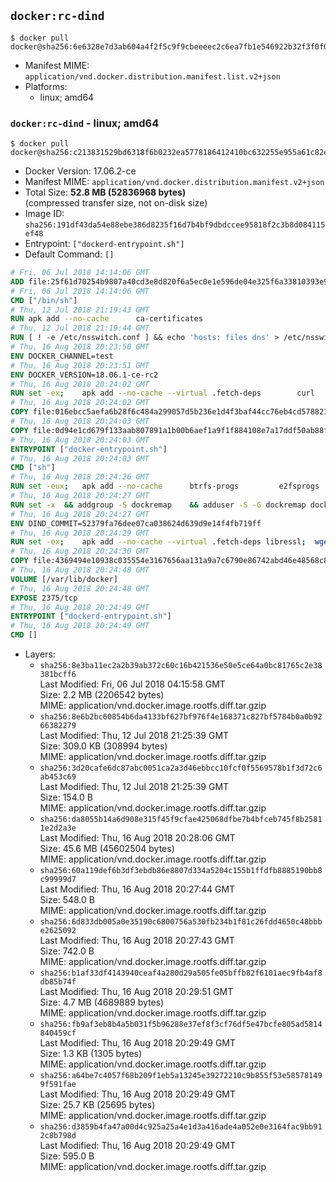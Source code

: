 ## `docker:rc-dind`

```console
$ docker pull docker@sha256:6e6328e7d3ab604a4f2f5c9f9cbeeeec2c6ea7fb1e546922b32f3f0f01f207dc
```

-	Manifest MIME: `application/vnd.docker.distribution.manifest.list.v2+json`
-	Platforms:
	-	linux; amd64

### `docker:rc-dind` - linux; amd64

```console
$ docker pull docker@sha256:c213831529bd6318f6b0232ea5778186412410bc632255e955a61c82e0a1e4a7
```

-	Docker Version: 17.06.2-ce
-	Manifest MIME: `application/vnd.docker.distribution.manifest.v2+json`
-	Total Size: **52.8 MB (52836968 bytes)**  
	(compressed transfer size, not on-disk size)
-	Image ID: `sha256:191df43da54e88ebe386d8235f16d7b4bf9dbdccee95818f2c3b8d084115ef48`
-	Entrypoint: `["dockerd-entrypoint.sh"]`
-	Default Command: `[]`

```dockerfile
# Fri, 06 Jul 2018 14:14:06 GMT
ADD file:25f61d70254b9807a40cd3e8d820f6a5ec0e1e596de04e325f6a33810393e95a in / 
# Fri, 06 Jul 2018 14:14:06 GMT
CMD ["/bin/sh"]
# Thu, 12 Jul 2018 21:19:43 GMT
RUN apk add --no-cache 		ca-certificates
# Thu, 12 Jul 2018 21:19:44 GMT
RUN [ ! -e /etc/nsswitch.conf ] && echo 'hosts: files dns' > /etc/nsswitch.conf
# Thu, 16 Aug 2018 20:23:50 GMT
ENV DOCKER_CHANNEL=test
# Thu, 16 Aug 2018 20:23:51 GMT
ENV DOCKER_VERSION=18.06.1-ce-rc2
# Thu, 16 Aug 2018 20:24:02 GMT
RUN set -ex; 	apk add --no-cache --virtual .fetch-deps 		curl 		tar 	; 		apkArch="$(apk --print-arch)"; 	case "$apkArch" in 		x86_64) dockerArch='x86_64' ;; 		armhf) dockerArch='armel' ;; 		aarch64) dockerArch='aarch64' ;; 		ppc64le) dockerArch='ppc64le' ;; 		s390x) dockerArch='s390x' ;; 		*) echo >&2 "error: unsupported architecture ($apkArch)"; exit 1 ;;	esac; 		if ! curl -fL -o docker.tgz "https://download.docker.com/linux/static/${DOCKER_CHANNEL}/${dockerArch}/docker-${DOCKER_VERSION}.tgz"; then 		echo >&2 "error: failed to download 'docker-${DOCKER_VERSION}' from '${DOCKER_CHANNEL}' for '${dockerArch}'"; 		exit 1; 	fi; 		tar --extract 		--file docker.tgz 		--strip-components 1 		--directory /usr/local/bin/ 	; 	rm docker.tgz; 		apk del .fetch-deps; 		dockerd -v; 	docker -v
# Thu, 16 Aug 2018 20:24:02 GMT
COPY file:016ebcc5aefa6b28f6c484a299057d5b236e1d4f3baf44cc76eb4cd578821691 in /usr/local/bin/modprobe 
# Thu, 16 Aug 2018 20:24:03 GMT
COPY file:0d94e1cd679f133aab807891a1b00b6aef1a9f1f884108e7a17ddf50ab88f1fb in /usr/local/bin/ 
# Thu, 16 Aug 2018 20:24:03 GMT
ENTRYPOINT ["docker-entrypoint.sh"]
# Thu, 16 Aug 2018 20:24:03 GMT
CMD ["sh"]
# Thu, 16 Aug 2018 20:24:26 GMT
RUN set -eux; 	apk add --no-cache 		btrfs-progs 		e2fsprogs 		e2fsprogs-extra 		iptables 		xfsprogs 		xz 		pigz 	; 	if zfs="$(apk info --no-cache --quiet zfs)" && [ -n "$zfs" ]; then 		apk add --no-cache zfs; 	fi
# Thu, 16 Aug 2018 20:24:27 GMT
RUN set -x 	&& addgroup -S dockremap 	&& adduser -S -G dockremap dockremap 	&& echo 'dockremap:165536:65536' >> /etc/subuid 	&& echo 'dockremap:165536:65536' >> /etc/subgid
# Thu, 16 Aug 2018 20:24:27 GMT
ENV DIND_COMMIT=52379fa76dee07ca038624d639d9e14f4fb719ff
# Thu, 16 Aug 2018 20:24:29 GMT
RUN set -ex; 	apk add --no-cache --virtual .fetch-deps libressl; 	wget -O /usr/local/bin/dind "https://raw.githubusercontent.com/docker/docker/${DIND_COMMIT}/hack/dind"; 	chmod +x /usr/local/bin/dind; 	apk del .fetch-deps
# Thu, 16 Aug 2018 20:24:30 GMT
COPY file:4369494e10938c035554e3167656aa131a9a7c6790e86742abd46e48568c8201 in /usr/local/bin/ 
# Thu, 16 Aug 2018 20:24:48 GMT
VOLUME [/var/lib/docker]
# Thu, 16 Aug 2018 20:24:48 GMT
EXPOSE 2375/tcp
# Thu, 16 Aug 2018 20:24:49 GMT
ENTRYPOINT ["dockerd-entrypoint.sh"]
# Thu, 16 Aug 2018 20:24:49 GMT
CMD []
```

-	Layers:
	-	`sha256:8e3ba11ec2a2b39ab372c60c16b421536e50e5ce64a0bc81765c2e38381bcff6`  
		Last Modified: Fri, 06 Jul 2018 04:15:58 GMT  
		Size: 2.2 MB (2206542 bytes)  
		MIME: application/vnd.docker.image.rootfs.diff.tar.gzip
	-	`sha256:8e6b2bc60854b6da4133bf627bf976f4e168371c827bf5784b0a0b9266382279`  
		Last Modified: Thu, 12 Jul 2018 21:25:39 GMT  
		Size: 309.0 KB (308994 bytes)  
		MIME: application/vnd.docker.image.rootfs.diff.tar.gzip
	-	`sha256:3d20cafe6dc87abc0051ca2a3d46ebbcc10fcf0f5569578b1f3d72c6ab453c69`  
		Last Modified: Thu, 12 Jul 2018 21:25:39 GMT  
		Size: 154.0 B  
		MIME: application/vnd.docker.image.rootfs.diff.tar.gzip
	-	`sha256:da8055b14a6d908e315f45f9cfae425068dfbe7b4bfceb745f8b25811e2d2a3e`  
		Last Modified: Thu, 16 Aug 2018 20:28:06 GMT  
		Size: 45.6 MB (45602504 bytes)  
		MIME: application/vnd.docker.image.rootfs.diff.tar.gzip
	-	`sha256:60a119def6b3df3ebdb86e8807d334a5204c155b1ffdfb8885190bb8c99999d7`  
		Last Modified: Thu, 16 Aug 2018 20:27:44 GMT  
		Size: 548.0 B  
		MIME: application/vnd.docker.image.rootfs.diff.tar.gzip
	-	`sha256:6d833db005a0e35190c6800756a530fb234b1f81c26fdd4650c48bbbe2625092`  
		Last Modified: Thu, 16 Aug 2018 20:27:43 GMT  
		Size: 742.0 B  
		MIME: application/vnd.docker.image.rootfs.diff.tar.gzip
	-	`sha256:b1af33df4143940ceaf4a280d29a505fe05bffb82f6101aec9fb4af8db85b74f`  
		Last Modified: Thu, 16 Aug 2018 20:29:51 GMT  
		Size: 4.7 MB (4689889 bytes)  
		MIME: application/vnd.docker.image.rootfs.diff.tar.gzip
	-	`sha256:fb9af3eb8b4a5b031f5b96288e37ef8f3cf76df5e47bcfe805ad5814840459cf`  
		Last Modified: Thu, 16 Aug 2018 20:29:49 GMT  
		Size: 1.3 KB (1305 bytes)  
		MIME: application/vnd.docker.image.rootfs.diff.tar.gzip
	-	`sha256:a64be7c4057f68b209f1eb5a13245e39272210c9b855f53e585781499f591fae`  
		Last Modified: Thu, 16 Aug 2018 20:29:49 GMT  
		Size: 25.7 KB (25695 bytes)  
		MIME: application/vnd.docker.image.rootfs.diff.tar.gzip
	-	`sha256:d3859b4fa47a00d4c925a25a4e1d3a416ade4a052e0e3164fac9bb912c8b798d`  
		Last Modified: Thu, 16 Aug 2018 20:29:49 GMT  
		Size: 595.0 B  
		MIME: application/vnd.docker.image.rootfs.diff.tar.gzip
